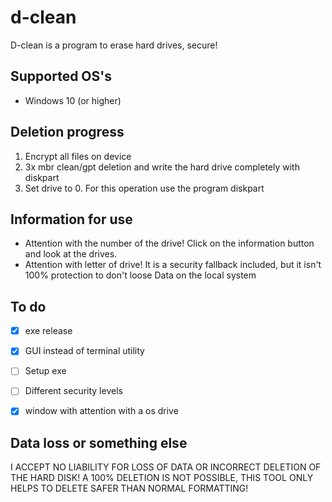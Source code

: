 # d-clean
D-clean is a program to erase hard drives, secure! 

## Supported OS's
- Windows 10 (or higher)


## Deletion progress
1. Encrypt all files on device
2. 3x mbr clean/gpt deletion and write the hard drive completely with diskpart
3. Set drive to 0. For this operation use the program diskpart

## Information for use
- Attention with the number of the drive! Click on the information button and look at the drives.
- Attention with letter of drive! It is a security fallback included, but it isn't 100% protection to don't loose Data on the local system


## To do
- [x] exe release
- [x] GUI instead of terminal utility 
- [ ] Setup exe
- [ ] Different security levels
- [x] window with attention with a os drive


## Data loss or something else
I ACCEPT NO LIABILITY FOR LOSS OF DATA OR INCORRECT DELETION OF THE HARD DISK! A 100% DELETION IS NOT POSSIBLE, THIS TOOL ONLY HELPS TO DELETE SAFER THAN NORMAL FORMATTING!
